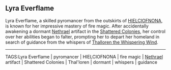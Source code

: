 ## Lyra Everflame

Lyra Everflame, a skilled pyromancer from the outskirts of [HIELCIOFNONA](../Places/HIELCIOFNONA.md), is known for her impressive mastery of fire magic. After accidentally awakening a dormant [Nethrael](Nethrael.md) artifact in the [Shattered Colonies](../Places/Shattered%20Colonies.md), her control over her abilities began to falter, prompting her to depart her homeland in search of guidance from the whispers of [Thalloren the Whispering Wind](../Gods/Thalloren%20the%20Whispering%20Wind.md).


---

TAGS:Lyra Everflame | pyromancer | HIELCIOFNONA | fire magic | [Nethrael](Nethrael.md) artifact | Shattered Colonies | Thal'loren | dormant | whispers | guidance
